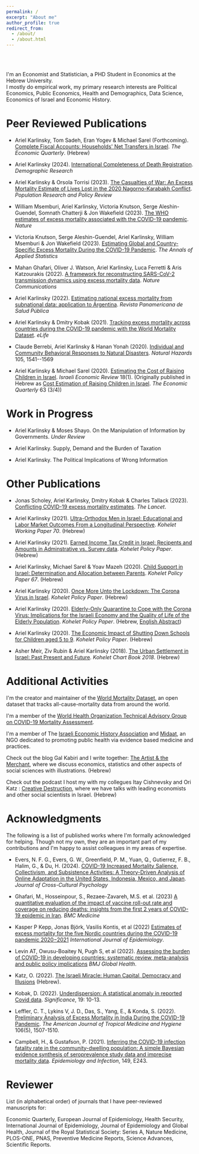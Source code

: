 ```yaml
---
permalink: /
excerpt: "About me"
author_profile: true
redirect_from: 
  - /about/
  - /about.html
---
```


<br/><br/>

I'm an Economist and Statistician, a PHD Student in Economics at the Hebrew University. <br/> I mostly do empirical work, my primary research interests are Political Economics, Public Economics, Health and Demographics, Data Science, Economics of Israel and Economic History.

# Peer Reviewed Publications

-   Ariel Karlinsky, Tom Sadeh, Eran Yogev & Michael Sarel (Forthcoming). [Complete Fiscal Accounts: Households' Net Transfers in Israel](https://ieca.org.il/wp-content/uploads/2024/06/%D7%AA%D7%A7%D7%A6%D7%99%D7%A8-%D7%9C%D7%90%D7%AA%D7%A8.pdf). *The Economic Quarterly*. (Hebrew)

-   Ariel Karlinsky (2024). [International Completeness of Death Registration](https://doi.org/10.4054/DemRes.2024.50.38). *Demographic Research*

-   Ariel Karlinsky & Orsola Torrisi (2023). [The Casualties of War: An Excess Mortality Estimate of Lives Lost in the 2020 Nagorno-Karabakh Conflict](https://doi.org/10.1007/s11113-023-09790-2). *Population Research and Policy Review*

-   William Msemburi, Ariel Karlinsky, Victoria Knutson, Serge Aleshin-Guendel, Somnath Chatterji & Jon Wakefield (2023). [The WHO estimates of excess mortality associated with the COVID-19 pandemic](https://doi.org/10.1038/s41586-022-05522-2). *Nature*

-   Victoria Knutson, Serge Aleshin-Guendel, Ariel Karlinsky, William Msemburi & Jon Wakefield (2023). [Estimating Global and Country-Specific Excess Mortality During the COVID-19 Pandemic](https://doi.org/10.1214/22-AOAS1673). *The Annals of Applied Statistics*

-   Mahan Ghafari, Oliver J. Watson, Ariel Karlinsky, Luca Ferretti & Aris Katzourakis (2022). [A framework for reconstructing SARS-CoV-2 transmission dynamics using excess mortality data](https://doi.org/10.1038/s41467-022-30711-y). *Nature Communications*

-   Ariel Karlinsky (2022). [Estimating national excess mortality from subnational data: application to Argentina](https://doi.org/10.26633%2FRPSP.2022.19). *Revista Panamericana de Salud Pública*

-   Ariel Karlinsky & Dmitry Kobak (2021). [Tracking excess mortality across countries during the COVID-19 pandemic with the World Mortality Dataset](https://doi.org/10.7554/eLife.69336). *eLife*

-   Claude Berrebi, Ariel Karlinsky & Hanan Yonah (2020). [Individual and Community Behavioral Responses to Natural Disasters](https://doi.org/10.1007/s11069-020-04365-2). *Natural Hazards* 105, 1541--1569

-   Ariel Karlinsky & Michael Sarel (2020). [Estimating the Cost of Raising Children in Israel](https://www.boi.org.il/en/Research/Periodicals/Documents/iser%20Vol%2018%20No%201/8-KarlinskySarel-P91-137%20%28002%29.pdf). *Israeli Economic Review* 18(1). (Originally published in Hebrew as [Cost Estimation of Raising Children in Israel](https://ieca.org.il/wp-content/uploads/2020/02/03Rivon2019Nos3and4.pdf#page=103). *The Economic Quarterly* 63 (3/4))

# Work in Progress

-   Ariel Karlinsky & Moses Shayo. On the Manipulation of Information by Governments. *Under Review*

-   Ariel Karlinsky. Supply, Demand and the Burden of Taxation

-   Ariel Karlinsky. The Political Implications of Wrong Information

# Other Publications

-   Jonas Scholey, Ariel Karlinsky, Dmitry Kobak & Charles Tallack (2023). [Conflicting COVID-19 excess mortality estimates](https://doi.org/10.1016/S0140-6736(23)00116-2). *The Lancet*.

-   Ariel Karlinsky (2021). [Ultra-Orthodox Men in Israel: Educational and Labor Market Outcomes From a Longitudinal Perspective](https://kohelet.org.il/wp-content/uploads/2021/03/KPF0119_EduEmpEarn_H_txt70.pdf). *Kohelet Working Paper 70*. (Hebrew)

-   Ariel Karlinsky (2021). [Earned Income Tax Credit in Israel: Recipents and Amounts in Adminstrative vs. Survey data](https://kohelet.org.il/wp-content/uploads/2021/03/%D7%9E%D7%A1-%D7%94%D7%9B%D7%A0%D7%A1%D7%94-%D7%A9%D7%9C%D7%99%D7%9C%D7%99-%D7%91%D7%99%D7%A9%D7%A8%D7%90%D7%9C.pdf). *Kohelet Policy Paper*. (Hebrew)

-   Ariel Karlinsky, Michael Sarel & Yoav Mazeh (2020). [Child Support in Israel: Determination and Allocation between Parents](https://kohelet.org.il/wp-content/uploads/2020/12/mezonot.policypaper.pdf). *Kohelet Policy Paper 67*. (Hebrew)

-   Ariel Karlinsky (2020). [Once More Unto the Lockdown: The Corona Virus in Israel](https://kohelet.org.il/publication/covid). *Kohelet Policy Paper*. (Hebrew)

-   Ariel Karlinsky (2020). [Elderly-Only Quarantine to Cope with the Corona Virus: Implications for the Israeli Economy and the Quality of Life of the Elderly Population](https://kohelet.org.il/wp-content/uploads/2020/04/%D7%A1%D7%92%D7%A8-%D7%9E%D7%91%D7%95%D7%92%D7%A8%D7%99%D7%9D-%D7%A1%D7%95%D7%A4%D7%99.pdf). *Kohelet Policy Paper*. (Hebrew, [English Abstract](https://bit.ly/3aeYGRT))

-   Ariel Karlinsky (2020). [The Economic Impact of Shutting Down Schools for Children aged 5 to 9](https://kohelet.org.il/wp-content/uploads/2020/04/econ.impact.child_.covid_.pdf). *Kohelet Policy Paper*. (Hebrew)

-   Asher Meir, Ziv Rubin & Ariel Karlinsky (2018). [The Urban Settlement in Israel: Past Present and Future](https://kohelet.org.il/wp-content/uploads/2018/03/economic.chartbook2018.pdf#page=60). *Kohelet Chart Book 2018*. (Hebrew)

# Additional Activities

I'm the creator and maintainer of the [World Mortality Dataset](https://github.com/akarlinsky/world_mortality), an open dataset that tracks all-cause-mortality data from around the world.

I'm a member of the [World Health Organization Technical Advisory Group on COVID-19 Mortality Assessment](https://www.who.int/data/technical-advisory-group/covid-19--mortality-assessment/membership).

I'm a member of The [Israeli Economic History Association](http://www.eha-israel.org/) and [Midaat](http://midaat.org.il/), an NGO dedicated to promoting public health via evidence based medicine and practices.

Check out the blog Gal Kabiri and I write together: [The Artist & the Merchant](https://www.artistandmerchant.com/), where we discuss economics, statistics and other aspects of social sciences with illustrations. (Hebrew)

Check out the podcast I host my with my collegues Itay Cishnevsky and Ori Katz : [Creative Destruction](http://heres.podbean.com/), where we have talks with leading economists and other social scientists in Israel. (Hebrew)

# Acknowledgments

The following is a list of published works where I'm formally acknowledged for helping. Though not my own, they are an important part of my contributions and I'm happy to assist colleagues in my areas of expertise.

-   Evers, N. F. G., Evers, G. W., Greenfield, P. M., Yuan, Q., Gutierrez, F. B., Halim, G., & Du, H. (2024). [COVID-19 Increased Mortality Salience, Collectivism, and Subsistence Activities: A Theory-Driven Analysis of Online Adaptation in the United States, Indonesia, Mexico, and Japan](https://doi.org/10.1177/00220221231226310). *Journal of Cross-Cultural Psychology*

-   Ghafari, M., Hosseinpour, S., Rezaee-Zavareh, M.S. et al. (2023) [A quantitative evaluation of the impact of vaccine roll-out rate and coverage on reducing deaths: insights from the first 2 years of COVID-19 epidemic in Iran](https://doi.org/10.1186/s12916-023-03127-8). *BMC Medicine*

-   Kasper P Kepp, Jonas Björk, Vasilis Kontis, et al (2022) [Estimates of excess mortality for the five Nordic countries during the COVID-19 pandemic 2020−2021](https://doi.org/10.1093/ije/dyac204) *International Journal of Epidemiology*.

-   Levin AT, Owusu-Boaitey N, Pugh S, et al (2022). [Assessing the burden of COVID-19 in developing countries: systematic review, meta-analysis and public policy implications](10.1136/bmjgh-2022-008477) *BMJ Global Health*.

-   Katz, O. (2022). [The Israeli Miracle: Human Capital, Democracy and Illusions](https://www.kinbooks.co.il/keshef-kachol-lavan.html) (Hebrew).

-   Kobak, D. (2022). [Underdispersion: A statistical anomaly in reported Covid data](https://doi.org/10.1111/1740-9713.01627). *Significance*, 19: 10-13.

-   Leffler, C. T., Lykins V, J. D., Das, S., Yang, E., & Konda, S. (2022). [Preliminary Analysis of Excess Mortality in India During the COVID-19 Pandemic](https://doi.org/10.4269/ajtmh.21-0864). *The American Journal of Tropical Medicine and Hygiene* 106(5), 1507-1510.

-   Campbell, H., & Gustafson, P. (2021). [Inferring the COVID-19 infection fatality rate in the community-dwelling population: A simple Bayesian evidence synthesis of seroprevalence study data and imprecise mortality data](https://doi.org/10.1017/S0950268821002405). *Epidemiology and Infection*, 149, E243.

# Reviewer

List (in alphabetical order) of journals that I have peer-reviewed manuscripts for:

Economic Quarterly, European Journal of Epidemiology, Health Security, International Journal of Epidemiology, Journal of Epidemiology and Global Health, Journal of the Royal Statistical Society: Series A, Nature Medicine, PLOS-ONE, PNAS, Preventive Medicine Reports, Science Advances, Scientific Reports.
